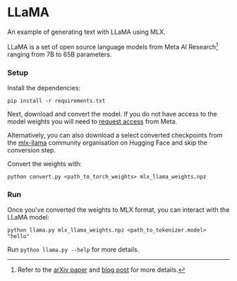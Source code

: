 # LLaMA

An example of generating text with LLaMA using MLX.

LLaMA is a set of open source language models from Meta AI Research[^1] ranging from 7B to 65B parameters.

### Setup

Install the dependencies:

```
pip install -r requirements.txt
```

Next, download and convert the model. If you do not have access to the model
weights you will need to [request
access](https://docs.google.com/forms/d/e/1FAIpQLSfqNECQnMkycAp2jP4Z9TFX0cGR4uf7b_fBxjY_OjhJILlKGA/viewform)
from Meta.


Alternatively, you can also download a select converted checkpoints from the [mlx-llama](https://huggingface.co/mlx-llama) community organisation on Hugging Face and skip the conversion step.

Convert the weights with:

```
python convert.py <path_to_torch_weights> mlx_llama_weights.npz
```

### Run

Once you've converted the weights to MLX format, you can interact with the
LLaMA model:

```
python llama.py mlx_llama_weights.npz <path_to_tokenizer.model> "hello"
```

Run `python llama.py --help` for more details.

[^1]: Refer to the [arXiv paper](https://arxiv.org/abs/2302.13971) and [blog post](https://ai.meta.com/blog/large-language-model-llama-meta-ai/) for more details.
